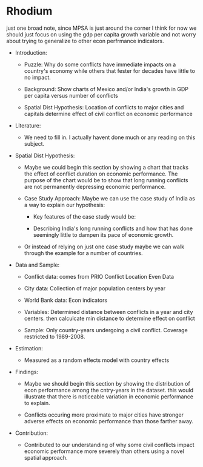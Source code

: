 Rhodium
======

just one broad note, since MPSA is just around the corner I think for now we should just focus on using the gdp per capita growth variable and not worry about trying to generalize to other econ perfrmance indicators. 

* Introduction: 

	* Puzzle: Why do some conflicts have immediate impacts on a country's economy while others that fester for decades have little to no impact. 

	* Background: Show charts of Mexico and/or India's growth in GDP per capita versus number of conflicts 

	* Spatial Dist Hypothesis: Location of conflicts to major cities and capitals determine effect of civil conflict on economic performance 

* Literature: 

	* We need to fill in. I actually havent done much or any reading on this subject. 

* Spatial Dist Hypothesis: 

	* Maybe we could begin this section by showing a chart that tracks the effect of conflict duration on economic performance. The purpose of the chart would be to show that long running conflicts are not permanently depressing economic performance. 

	* Case Study Approach: Maybe we can use the case study of India as a way to explain our hypothesis: 

		* Key features of the case study would be: 

		* Describing India's long running conflicts and how that has done seemingly little to dampen its pace of economic growth. 

	* Or instead of relying on just one case study maybe we can walk through the example for a number of countries. 

* Data and Sample: 

	* Conflict data: comes from PRIO Conflict Location Even Data 

	* City data: Collection of major population centers by year 

	* World Bank data: Econ indicators 

	* Variables: Determined distance between conflicts in a year and city centers. then calculcate min distance to determine effect on conflict 

	* Sample: Only country-years undergoing a civil conflict. Coverage restricted to 1989-2008. 

* Estimation: 

	* Measured as a random effects model with country effects 

* Findings: 

	* Maybe we should begin this section by showing the distribution of econ performance among the cntry-years in the dataset. this would illustrate that there is noticeable variation in economic performance to explain. 

	* Conflicts occuring more proximate to major cities have stronger adverse effects on economic performance than those farther away. 

* Contribution: 

	* Contributed to our understanding of why some civil conflicts impact economic performance more severely than others using a novel spatial approach. 